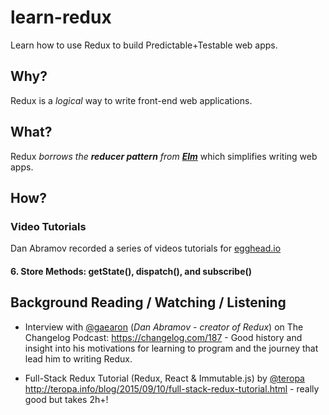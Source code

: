 # learn-redux

Learn how to use Redux to build Predictable+Testable web apps.

## Why?

Redux is a *logical* way to write front-end web applications.

## What?

Redux *borrows the* ***reducer pattern*** *from*
[***Elm***](https://github.com/evancz/elm-architecture-tutorial/)
which simplifies writing web apps.

## How?

### Video Tutorials

Dan Abramov recorded a series of videos tutorials for
[egghead.io](https://egghead.io/series/getting-started-with-redux)

#### 6. Store Methods: getState(), dispatch(), and subscribe()




## Background Reading / Watching / Listening

+ Interview with [@gaearon](https://github.com/gaearon) (*Dan Abramov - creator of Redux*)
on The Changelog Podcast: https://changelog.com/187 -
Good history and insight into his motivations for learning to program
and the journey that lead him to writing Redux.

+ Full-Stack Redux Tutorial (Redux, React & Immutable.js) by
[@teropa](https://github.com/teropa)
http://teropa.info/blog/2015/09/10/full-stack-redux-tutorial.html - really good but takes 2h+!
